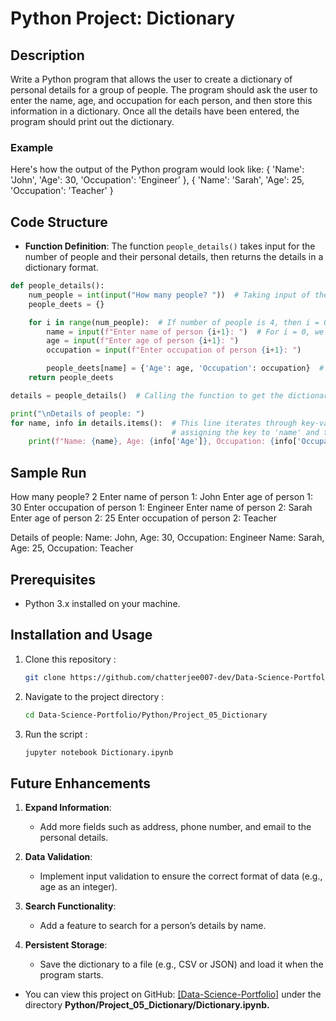 # Python Project: Dictionary

## Description
Write a Python program that allows the user to create a dictionary of personal details for a group of people. The program should ask the user to enter the name, age, and occupation for each person, and then store this information in a dictionary. Once all the details have been entered, the program should print out the dictionary.

### Example
Here's how the output of the Python program would look like:
{ 'Name': 'John', 'Age': 30, 'Occupation': 'Engineer' }, { 'Name': 'Sarah', 'Age': 25, 'Occupation': 'Teacher' }


## Code Structure
- **Function Definition**: The function `people_details()` takes input for the number of people and their personal details, then returns the details in a dictionary format.

```python
def people_details():
    num_people = int(input("How many people? "))  # Taking input of the number of people
    people_deets = {}

    for i in range(num_people):  # If number of people is 4, then i = 0,1,2,3
        name = input(f"Enter name of person {i+1}: ")  # For i = 0, we will take input of the 1st person's details.
        age = input(f"Enter age of person {i+1}: ")
        occupation = input(f"Enter occupation of person {i+1}: ")

        people_deets[name] = {'Age': age, 'Occupation': occupation}  # Defining our dictionary
    return people_deets

details = people_details()  # Calling the function to get the dictionary

print("\nDetails of people: ")
for name, info in details.items():  # This line iterates through key-value pairs in the 'details' dictionary,
                                    # assigning the key to 'name' and the value to 'info'.
    print(f"Name: {name}, Age: {info['Age']}, Occupation: {info['Occupation']}")
```

## Sample Run
How many people? 2
Enter name of person 1: John
Enter age of person 1: 30
Enter occupation of person 1: Engineer
Enter name of person 2: Sarah
Enter age of person 2: 25
Enter occupation of person 2: Teacher

Details of people: 
Name: John, Age: 30, Occupation: Engineer
Name: Sarah, Age: 25, Occupation: Teacher

## Prerequisites  
- Python 3.x installed on your machine.  

## Installation and Usage
1. Clone this repository :
   ```bash
   git clone https://github.com/chatterjee007-dev/Data-Science-Portfolio.git
2. Navigate to the project directory :
   ```bash
   cd Data-Science-Portfolio/Python/Project_05_Dictionary
3. Run the script :
   ```bash
   jupyter notebook Dictionary.ipynb

## Future Enhancements

1. **Expand Information**:
   - Add more fields such as address, phone number, and email to the personal details.

2. **Data Validation**:
   - Implement input validation to ensure the correct format of data (e.g., age as an integer).

3. **Search Functionality**:
   - Add a feature to search for a person’s details by name.

4. **Persistent Storage**:
   - Save the dictionary to a file (e.g., CSV or JSON) and load it when the program starts.
     
- You can view this project on GitHub: [[Data-Science-Portfolio]](https://github.com/chatterjee007-dev/Data-Science-Portfolio/tree/main) under the directory **Python/Project_05_Dictionary/Dictionary.ipynb.**
